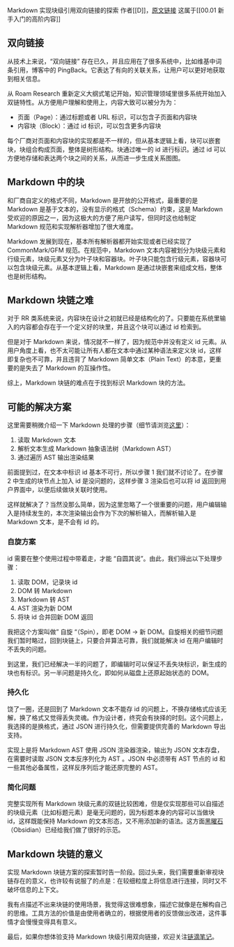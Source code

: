 Markdown 实现块级引用双向链接的探索 
作者[[D]]，[原文链接](https://hacpai.com/article/1597226949061?tdsourcetag=s_pctim_aiomsg)
这属于[[00.01 新手入门的高阶内容]]

双向链接
----

从技术上来说，“双向链接” 存在已久，并且应用在了很多系统中，比如维基中词条引用，博客中的 PingBack。它表达了有向的关联关系，让用户可以更好地获取到相关信息。

从 Roam Research 重新定义大纲式笔记开始，知识管理领域里很多系统开始加入双链特性。从方便用户理解和使用上，内容大致可以被分为为：

*   页面（Page）：通过标题或者 URL 标识，可以包含子页面和内容块
*   内容块（Block）：通过 id 标识，可以包含更多内容块

每个厂商对页面和内容块的实现都是不一样的，但从基本逻辑上看，块可以嵌套块，块组合构成页面，整体是树形结构。块通过唯一的 id 进行标识。通过 id 可以方便地存储和表达两个块之间的关系，从而进一步生成关系图图。

Markdown 中的块
------------

和厂商自定义的格式不同，Markdown 是开放的公开格式，最重要的是 Markdown 是基于文本的，没有显示的格式（Schema）约束，这是 Markdown 受欢迎的原因之一，因为这极大的方便了用户读写，但同时这也给制定 Markdown 规范和实现解析器增加了很大难度。

Markdown 发展到现在，基本所有解析器都开始实现或者已经实现了 CommonMark/GFM 规范。在规范中，Markdown 文本内容被划分为块级元素和行级元素，块级元素又分为叶子块和容器块。叶子块只能包含行级元素，容器块可以包含块级元素。从基本逻辑上看，Markdown 是通过块嵌套来组成文档，整体也是树形结构。

Markdown 块链之难
-------------

对于 RR 类系统来说，内容块在设计之初就已经是结构化的了。只要能在系统里输入的内容都会存在于一个定义好的块里，并且这个块可以通过 id 检索到。

但是对于 Markdown 来说，情况就不一样了，因为规范中并没有定义 id 元素。从用户角度上看，也不太可能让所有人都在文本中通过某种语法来定义块 id，这样即复杂也不可靠，并且违背了 Markdown 简单文本（Plain Text）的本意，更重要的是失去了 Markdown 的互操作性。

综上，Markdown 块链的难点在于找到标识 Markdown 块的方法。

可能的解决方案
-------

这里需要稍微介绍一下 Markdown 处理的步骤（细节请浏览[这里](https://hacpai.com/article/1587637426085)）：

1.  读取 Markdown 文本
2.  解析文本生成 Markdown 抽象语法树（Markdown AST）
3.  通过遍历 AST 输出渲染结果

前面提到过，在文本中标识 id 基本不可行，所以步骤 1 我们就不讨论了。在步骤 2 中生成的块节点上加入 id 是没问题的，这样步骤 3 渲染后也可以将 id 返回到用户界面中，以便后续做块关联时使用。

这样就解决了？当然没那么简单，因为这里忽略了一个很重要的问题，用户编辑输入是持续发生的，本次渲染输出会作为下次的解析输入，而解析输入是 Markdown 文本，是不会有 id 的。

### 自旋方案

id 需要在整个使用过程中带着走，才能 “自圆其说”。由此，我们得出以下处理步骤：

1.  读取 DOM，记录块 id
2.  DOM 转 Markdown
3.  Markdown 转 AST
4.  AST 渲染为新 DOM
5.  将块 id 合并回新 DOM 返回

我把这个方案叫做” 自旋 “（Spin），即老 DOM -> 新 DOM。自旋相关的细节问题我们暂时略过，回到块链上，只要合并算法可靠，我们就能解决 id 在用户编辑时不丢失的问题。

到这里，我们已经解决一半的问题了，即编辑时可以保证不丢失块标识，新生成的块也有标识。另一半问题是持久化，即如何从磁盘上还原起始状态的 DOM。

### 持久化

饶了一圈，还是回到了 Markdown 文本不能存 id 的问题上，不换存储格式应该无解，换了格式又觉得丢失灵魂。作为设计者，终究会有抉择的时刻。这个问题上，我选择的是换格式，通过 JSON 进行持久化，但需要提供完善的 Markdown 导出支持。

实现上是将 Markdown AST 使用 JSON 渲染器渲染，输出为 JSON 文本存盘，在需要时读取 JSON 文本反序列化为 AST 。JSON 中必须带有 AST 节点的 id 和一些其他必备属性，这样反序列后才能还原完整的 AST。

### 简化问题

完整实现所有 Markdown 块级元素的双链比较困难，但是仅实现那些可以自描述的块级元素（比如标题元素）是毫无问题的，因为标题本身的内容可以当做块 id，这样既能保持 Markdown 的文本形态，又不用添加新的语法。这方面[黑曜石](https://link.hacpai.com/forward?goto=https%3A%2F%2Fobsidian.md)（Obsidian）已经给我们做了很好的示范。

Markdown 块链的意义
--------------

实现 Markdown 块链方案的探索暂时告一阶段。回过头来，我们需要重新审视块链存在的意义，也许较有说服了的点是：在较细粒度上将信息进行连接，同时又不破坏信息的上下文。

我有点描述不出来块链的使用场景，我觉得这很难想象，描述它就像是在解构自己的思维。工具方法的价值是由使用者确立的，根据使用者的反馈做出改进，这件事情才会慢慢变得具有意义。

最后，如果你想体验支持 Markdown 块级引用双向链接，欢迎关注[链滴笔记](https://link.hacpai.com/forward?goto=https%3A%2F%2Fliandi.b3log.org)。